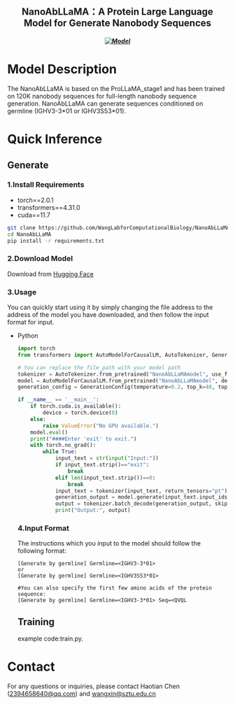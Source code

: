 <h2 align="center"> NanoAbLLaMA：A Protein Large Language Model for Generate Nanobody Sequences</h2>
<h5 align="center">
  
[![Model](https://img.shields.io/badge/🤗-Model_Download-blue.svg)](https://huggingface.co/Lab608/NanoAbLLaMA)

</h5>

# Model Description
The NanoAbLLaMA is based on the ProLLaMA_stage1 and has been trained on 120K nanobody sequences for full-length nanobody sequence generation.
NanoAbLLaMA can generate sequences conditioned on germline (IGHV3-3\*01 or IGHV3S53\*01).
# Quick Inference
  ## Generate
  ### 1.Install Requirements
  * torch==2.0.1
  * transformers==4.31.0
  * cuda==11.7
  ```bash
  git clone https://github.com/WangLabforComputationalBiology/NanoAbLLaMA.git
  cd NanoAbLLaMA
  pip install -r requirements.txt
  ```
  ### 2.Download Model
  Download from [Hugging Face](https://huggingface.co/Lab608/NanoAbLLaMA)
  ### 3.Usage
  You can quickly start using it by simply changing the file address to the address of the model you have downloaded, and then follow the input format for input.
  * Python
    ```python
    import torch
    from transformers import AutoModelForCausalLM, AutoTokenizer, GenerationConfig

    # You can replace the file_path with your model path
    tokenizer = AutoTokenizer.from_pretrained("NanoAbLLaMAmodel", use_fast=False, trust_remote_code=True)
    model = AutoModelForCausalLM.from_pretrained("NanoAbLLaMAmodel", device_map="auto", torch_dtype=torch.bfloat16, trust_remote_code=True)
    generation_config = GenerationConfig(temperature=0.2, top_k=40, top_p=0.9, do_sample=True, num_beams=1, repetition_penalty=1.2, max_new_tokens=400)

    if __name__ == '__main__':
        if torch.cuda.is_available():
            device = torch.device(0)
        else:
            raise ValueError("No GPU available.")
        model.eval()
        print("####Enter 'exit' to exit.")
        with torch.no_grad():
            while True:
                input_text = str(input("Input:"))
                if input_text.strip()=="exit":
                    break
                elif len(input_text.strip())==0:
                    break
                input_text = tokenizer(input_text, return_tensors="pt").to(device)
                generation_output = model.generate(input_text.input_ids, generation_config).to(device)
                output = tokenizer.batch_decode(generation_output, skip_special_tokens=True, clean_up_tokenization_spaces=False)[0]
                print("Output:", output)
    ```
    ### 4.Input Format
    The instructions which you input to the model should follow the following format:
    ```text
    [Generate by germline] Germline=<IGHV3-3*01>
    or
    [Generate by germline] Germline=<IGHV3S53*01>
    ```
    ```text
    #You can also specify the first few amino acids of the protein sequence:
    [Generate by germline] Germline=<IGHV3-3*01> Seq=<QVQL
    ```
    ## Training
      example code:train.py.
# Contact
For any questions or inquiries, please contact Haotian Chen (2394658640@qq.com) and wangxin@sztu.edu.cn
